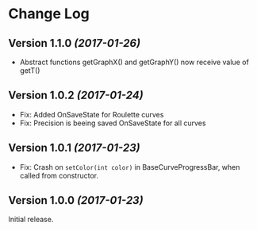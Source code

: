 Change Log
==========

Version 1.1.0 *(2017-01-26)*
----------------------------

 * Abstract functions getGraphX() and getGraphY() now receive value of getT()

Version 1.0.2 *(2017-01-24)*
----------------------------

 * Fix: Added OnSaveState for Roulette curves
 * Fix: Precision is beeing saved OnSaveState for all curves


Version 1.0.1 *(2017-01-23)*
----------------------------

 * Fix: Crash on `setColor(int color)` in BaseCurveProgressBar, when called from constructor.


Version 1.0.0 *(2017-01-23)*
----------------------------

Initial release.


